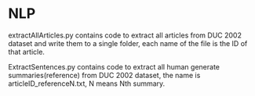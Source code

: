# NLP
extractAllArticles.py contains code to extract all articles from DUC 2002 dataset and write them to a single folder, each name of the file is the ID of that article.

ExtractSentences.py contains code to extract all human generate summaries(reference)  from DUC 2002 dataset, the name is articleID_referenceN.txt, N means Nth summary.
